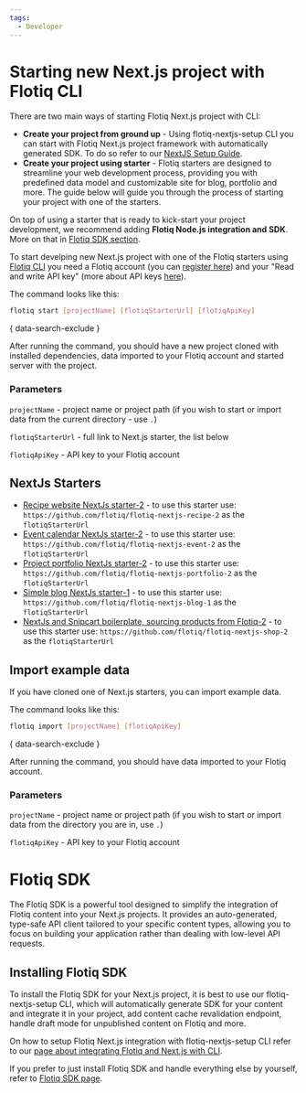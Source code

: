 ```yaml
---
tags:
  - Developer
---
```


# Starting new Next.js project with Flotiq CLI

There are two main ways of starting Flotiq Next.js project with CLI:

- **Create your project from ground up** - Using flotiq-nextjs-setup CLI you can start with Flotiq Next.js project framework with automatically generated SDK. To do so refer to our [NextJS Setup Guide](/docs/Universe/nextjs/nextjs-setup/).
- **Create your project using starter** - Flotiq starters are designed to streamline your web development process, providing you with predefined data model and customizable site for blog, portfolio and more. The guide below will guide you through the process of starting your project with one of the starters.

On top of using a starter that is ready to kick-start your project development, we recommend adding **Flotiq Node.js integration and SDK**. More on that in [Flotiq SDK section](#flotiq-sdk).

To start develping new Next.js project with one of the Flotiq starters using [Flotiq CLI](./index.md) you need a Flotiq account (you can [register here](http://editor.flotiq.com/register.html)) and your "Read and write API key" (more about API keys [here](../API/index.md)).

The command looks like this:

```bash
flotiq start [projectName] [flotiqStarterUrl] [flotiqApiKey]
```
{ data-search-exclude }

After running the command, you should have a new project cloned with installed dependencies, data imported to your Flotiq account and started server with the project.

### Parameters

`projectName` - project name or project path (if you wish to start or import data from the current directory - use `.`)

`flotiqStarterUrl` - full link to Next.js starter, the list below

`flotiqApiKey` - API key to your Flotiq account

## NextJs Starters

* [Recipe website NextJs starter-2](https://github.com/flotiq/flotiq-nextjs-recipe-2) - to use this starter use: `https://github.com/flotiq/flotiq-nextjs-recipe-2` as the `flotiqStarterUrl`
* [Event calendar NextJs starter-2](https://github.com/flotiq/flotiq-nextjs-event-2) - to use this starter use: `https://github.com/flotiq/flotiq-nextjs-event-2` as the `flotiqStarterUrl`
* [Project portfolio NextJs starter-2](https://github.com/flotiq/flotiq-nextjs-portfolio-2) - to use this starter use: `https://github.com/flotiq/flotiq-nextjs-portfolio-2` as the `flotiqStarterUrl`
* [Simple blog NextJs starter-1](https://github.com/flotiq/flotiq-nextjs-blog-1) - to use this starter use: `https://github.com/flotiq/flotiq-nextjs-blog-1` as the `flotiqStarterUrl`
* [NextJs and Snipcart boilerplate, sourcing products from Flotiq-2](https://github.com/flotiq/flotiq-nextjs-shop-2) - to use this starter use: `https://github.com/flotiq/flotiq-nextjs-shop-2` as the `flotiqStarterUrl`

## Import example data

If you have cloned one of Next.js starters, you can import example data.

The command looks like this:

```bash
flotiq import [projectName] [flotiqApiKey]
```
{ data-search-exclude }

After running the command, you should have data imported to your Flotiq account.

### Parameters

`projectName` - project name or project path (if you wish to start or import data from the directory you are in, use `.`)

`flotiqApiKey` - API key to your Flotiq account

# Flotiq SDK

The Flotiq SDK is a powerful tool designed to simplify the integration of Flotiq content into your Next.js projects. It provides an auto-generated, type-safe API client tailored to your specific content types, allowing you to focus on building your application rather than dealing with low-level API requests.

## Installing Flotiq SDK

To install the Flotiq SDK for your Next.js project, it is best to use our flotiq-nextjs-setup CLI, which will automatically generate SDK for your content and integrate it in your project, add content cache revalidation endpoint, handle draft mode for unpublished content on Flotiq and more.

On how to setup Flotiq Next.js integration with flotiq-nextjs-setup CLI refer to our [page about integrating Flotiq and Next.js with CLI](/docs/Universe/nextjs/nextjs-setup.md#flotiq-nextjs-setup).

If you prefer to just install Flotiq SDK and handle everything else by yourself, refer to [Flotiq SDK page](/docs/API/generate-package.md).

